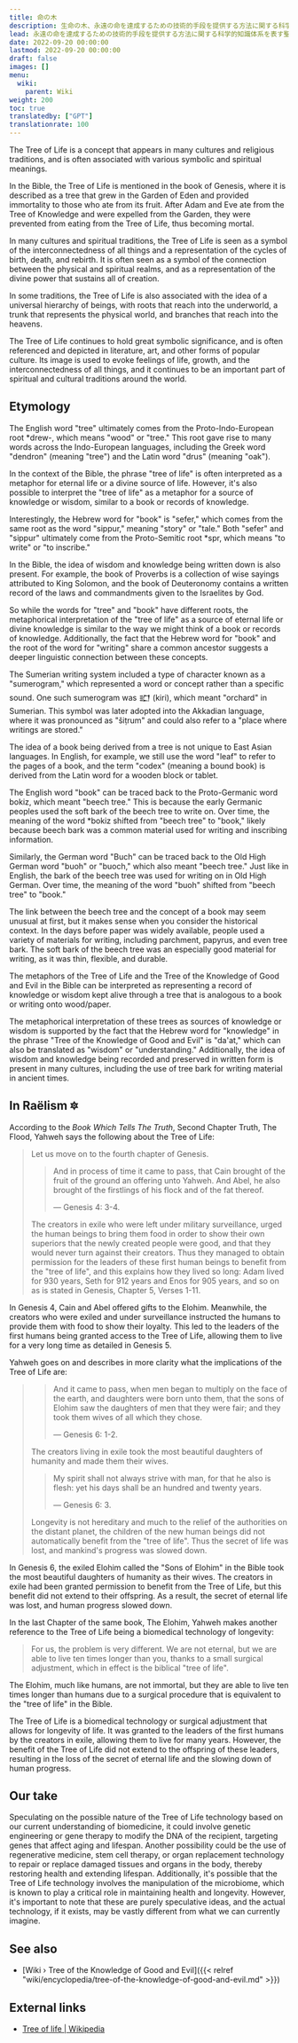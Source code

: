 ```yaml
---
title: 命の木
description: 生命の木、永遠の命を達成するための技術的手段を提供する方法に関する科学的知識体系を表す聖書の比喩。より具体的には、獅子座の時代のように人間の寿命を1,000年まで伸ばすことです。
lead: 永遠の命を達成するための技術的手段を提供する方法に関する科学的知識体系を表す聖書の比喩。より具体的には、獅子座の時代のように人間の寿命を1,000年まで伸ばすことです。
date: 2022-09-20 00:00:00
lastmod: 2022-09-20 00:00:00
draft: false
images: []
menu:
  wiki:
    parent: Wiki
weight: 200
toc: true
translatedby: ["GPT"]
translationrate: 100
---
```


The Tree of Life is a concept that appears in many cultures and religious traditions, and is often associated with various symbolic and spiritual meanings.

In the Bible, the Tree of Life is mentioned in the book of Genesis, where it is described as a tree that grew in the Garden of Eden and provided immortality to those who ate from its fruit. After Adam and Eve ate from the Tree of Knowledge and were expelled from the Garden, they were prevented from eating from the Tree of Life, thus becoming mortal.

In many cultures and spiritual traditions, the Tree of Life is seen as a symbol of the interconnectedness of all things and a representation of the cycles of birth, death, and rebirth. It is often seen as a symbol of the connection between the physical and spiritual realms, and as a representation of the divine power that sustains all of creation.

In some traditions, the Tree of Life is also associated with the idea of a universal hierarchy of beings, with roots that reach into the underworld, a trunk that represents the physical world, and branches that reach into the heavens.

The Tree of Life continues to hold great symbolic significance, and is often referenced and depicted in literature, art, and other forms of popular culture. Its image is used to evoke feelings of life, growth, and the interconnectedness of all things, and it continues to be an important part of spiritual and cultural traditions around the world.

## Etymology

The English word "tree" ultimately comes from the Proto-Indo-European root *drew-, which means "wood" or "tree." This root gave rise to many words across the Indo-European languages, including the Greek word "dendron" (meaning "tree") and the Latin word "drus" (meaning "oak").

In the context of the Bible, the phrase "tree of life" is often interpreted as a metaphor for eternal life or a divine source of life. However, it's also possible to interpret the "tree of life" as a metaphor for a source of knowledge or wisdom, similar to a book or records of knowledge.

Interestingly, the Hebrew word for "book" is "sefer," which comes from the same root as the word "sippur," meaning "story" or "tale." Both "sefer" and "sippur" ultimately come from the Proto-Semitic root *spr, which means "to write" or "to inscribe."

In the Bible, the idea of wisdom and knowledge being written down is also present. For example, the book of Proverbs is a collection of wise sayings attributed to King Solomon, and the book of Deuteronomy contains a written record of the laws and commandments given to the Israelites by God.

So while the words for "tree" and "book" have different roots, the metaphorical interpretation of the "tree of life" as a source of eternal life or divine knowledge is similar to the way we might think of a book or records of knowledge. Additionally, the fact that the Hebrew word for "book" and the root of the word for "writing" share a common ancestor suggests a deeper linguistic connection between these concepts.

The Sumerian writing system included a type of character known as a "sumerogram," which represented a word or concept rather than a specific sound. One such sumerogram was 𒊬 (kiri), which meant "orchard" in Sumerian. This symbol was later adopted into the Akkadian language, where it was pronounced as "šiṭrum" and could also refer to a "place where writings are stored."

The idea of a book being derived from a tree is not unique to East Asian languages. In English, for example, we still use the word "leaf" to refer to the pages of a book, and the term "codex" (meaning a bound book) is derived from the Latin word for a wooden block or tablet.

The English word "book" can be traced back to the Proto-Germanic word bokiz, which meant "beech tree." This is because the early Germanic peoples used the soft bark of the beech tree to write on. Over time, the meaning of the word *bokiz shifted from "beech tree" to "book," likely because beech bark was a common material used for writing and inscribing information.

Similarly, the German word "Buch" can be traced back to the Old High German word "buoh" or "buoch," which also meant "beech tree." Just like in English, the bark of the beech tree was used for writing on in Old High German. Over time, the meaning of the word "buoh" shifted from "beech tree" to "book."

The link between the beech tree and the concept of a book may seem unusual at first, but it makes sense when you consider the historical context. In the days before paper was widely available, people used a variety of materials for writing, including parchment, papyrus, and even tree bark. The soft bark of the beech tree was an especially good material for writing, as it was thin, flexible, and durable.

The metaphors of the Tree of Life and the Tree of the Knowledge of Good and Evil in the Bible can be interpreted as representing a record of knowledge or wisdom kept alive through a tree that is analogous to a book or writing onto wood/paper.

The metaphorical interpretation of these trees as sources of knowledge or wisdom is supported by the fact that the Hebrew word for "knowledge" in the phrase "Tree of the Knowledge of Good and Evil" is "da'at," which can also be translated as "wisdom" or "understanding." Additionally, the idea of wisdom and knowledge being recorded and preserved in written form is present in many cultures, including the use of tree bark for writing material in ancient times.

## In Raëlism 🔯

According to the _Book Which Tells The Truth_, Second Chapter Truth, The Flood, Yahweh says the following about the Tree of Life:

> Let us move on to the fourth chapter of Genesis.
>
>> And in process of time it came to pass, that Cain brought of the fruit of the ground an offering unto Yahweh. And Abel, he also brought of the firstlings of his flock and of the fat thereof.
>>
>> — Genesis 4: 3-4.
>
> The creators in exile who were left under military surveillance, urged the human beings to bring them food in order to show their own superiors that the newly created people were good, and that they would never turn against their creators. Thus they managed to obtain permission for the leaders of these first human beings to benefit from the "tree of life", and this explains how they lived so long: Adam lived for 930 years, Seth for 912 years and Enos for 905 years, and so on as is stated in Genesis, Chapter 5, Verses 1-11.

In Genesis 4, Cain and Abel offered gifts to the Elohim. Meanwhile, the creators who were exiled and under surveillance instructed the humans to provide them with food to show their loyalty. This led to the leaders of the first humans being granted access to the Tree of Life, allowing them to live for a very long time as detailed in Genesis 5.

Yahweh goes on and describes in more clarity what the implications of the Tree of Life are:

>> And it came to pass, when men began to multiply on the face of the earth, and daughters were born unto them, that the sons of Elohim saw the daughters of men that they were fair; and they took them wives of all which they chose.
>>
>> — Genesis 6: 1-2.
>
> The creators living in exile took the most beautiful daughters of humanity and made them their wives.
>
>> My spirit shall not always strive with man, for that he also is flesh: yet his days shall be an hundred and twenty years.
>>
>> — Genesis 6: 3.
>
> Longevity is not hereditary and much to the relief of the authorities on the distant planet, the children of the new human beings did not automatically benefit from the "tree of life". Thus the secret of life was lost, and mankind's progress was slowed down.

In Genesis 6, the exiled Elohim called the "Sons of Elohim" in the Bible took the most beautiful daughters of humanity as their wives. The creators in exile had been granted permission to benefit from the Tree of Life, but this benefit did not extend to their offspring. As a result, the secret of eternal life was lost, and human progress slowed down.

In the last Chapter of the same book, The Elohim, Yahweh makes another reference to the Tree of Life being a biomedical technology of longevity:

> For us, the problem is very different. We are not eternal, but we are able to live ten times longer than you, thanks to a small surgical adjustment, which in effect is the biblical "tree of life".

The Elohim, much like humans, are not immortal, but they are able to live ten times longer than humans due to a surgical procedure that is equivalent to the "tree of life" in the Bible.

The Tree of Life is a biomedical technology or surgical adjustment that allows for longevity of life. It was granted to the leaders of the first humans by the creators in exile, allowing them to live for many years. However, the benefit of the Tree of Life did not extend to the offspring of these leaders, resulting in the loss of the secret of eternal life and the slowing down of human progress.

## Our take

Speculating on the possible nature of the Tree of Life technology based on our current understanding of biomedicine, it could involve genetic engineering or gene therapy to modify the DNA of the recipient, targeting genes that affect aging and lifespan. Another possibility could be the use of regenerative medicine, stem cell therapy, or organ replacement technology to repair or replace damaged tissues and organs in the body, thereby restoring health and extending lifespan. Additionally, it's possible that the Tree of Life technology involves the manipulation of the microbiome, which is known to play a critical role in maintaining health and longevity. However, it's important to note that these are purely speculative ideas, and the actual technology, if it exists, may be vastly different from what we can currently imagine.

## See also

- [Wiki › Tree of the Knowledge of Good and Evil]({{< relref "wiki/encyclopedia/tree-of-the-knowledge-of-good-and-evil.md" >}})

## External links

- [Tree of life | Wikipedia](https://en.wikipedia.org/wiki/Tree_of_life)

